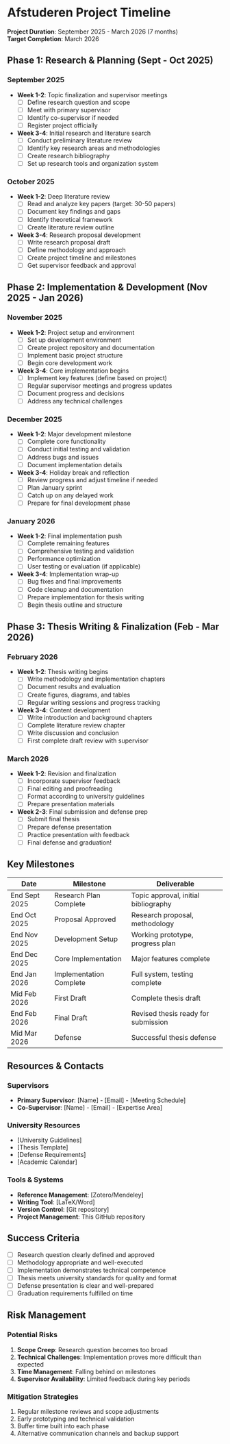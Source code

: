 # Afstuderen Project Timeline

**Project Duration**: September 2025 - March 2026 (7 months)  
**Target Completion**: March 2026

## Phase 1: Research & Planning (Sept - Oct 2025)

### September 2025
- **Week 1-2**: Topic finalization and supervisor meetings
  - [ ] Define research question and scope
  - [ ] Meet with primary supervisor
  - [ ] Identify co-supervisor if needed
  - [ ] Register project officially

- **Week 3-4**: Initial research and literature search
  - [ ] Conduct preliminary literature review
  - [ ] Identify key research areas and methodologies
  - [ ] Create research bibliography
  - [ ] Set up research tools and organization system

### October 2025
- **Week 1-2**: Deep literature review
  - [ ] Read and analyze key papers (target: 30-50 papers)
  - [ ] Document key findings and gaps
  - [ ] Identify theoretical framework
  - [ ] Create literature review outline

- **Week 3-4**: Research proposal development
  - [ ] Write research proposal draft
  - [ ] Define methodology and approach
  - [ ] Create project timeline and milestones
  - [ ] Get supervisor feedback and approval

## Phase 2: Implementation & Development (Nov 2025 - Jan 2026)

### November 2025
- **Week 1-2**: Project setup and environment
  - [ ] Set up development environment
  - [ ] Create project repository and documentation
  - [ ] Implement basic project structure
  - [ ] Begin core development work

- **Week 3-4**: Core implementation begins
  - [ ] Implement key features (define based on project)
  - [ ] Regular supervisor meetings and progress updates
  - [ ] Document progress and decisions
  - [ ] Address any technical challenges

### December 2025
- **Week 1-2**: Major development milestone
  - [ ] Complete core functionality
  - [ ] Conduct initial testing and validation
  - [ ] Address bugs and issues
  - [ ] Document implementation details

- **Week 3-4**: Holiday break and reflection
  - [ ] Review progress and adjust timeline if needed
  - [ ] Plan January sprint
  - [ ] Catch up on any delayed work
  - [ ] Prepare for final development phase

### January 2026
- **Week 1-2**: Final implementation push
  - [ ] Complete remaining features
  - [ ] Comprehensive testing and validation
  - [ ] Performance optimization
  - [ ] User testing or evaluation (if applicable)

- **Week 3-4**: Implementation wrap-up
  - [ ] Bug fixes and final improvements
  - [ ] Code cleanup and documentation
  - [ ] Prepare implementation for thesis writing
  - [ ] Begin thesis outline and structure

## Phase 3: Thesis Writing & Finalization (Feb - Mar 2026)

### February 2026
- **Week 1-2**: Thesis writing begins
  - [ ] Write methodology and implementation chapters
  - [ ] Document results and evaluation
  - [ ] Create figures, diagrams, and tables
  - [ ] Regular writing sessions and progress tracking

- **Week 3-4**: Content development
  - [ ] Write introduction and background chapters
  - [ ] Complete literature review chapter
  - [ ] Write discussion and conclusion
  - [ ] First complete draft review with supervisor

### March 2026
- **Week 1-2**: Revision and finalization
  - [ ] Incorporate supervisor feedback
  - [ ] Final editing and proofreading
  - [ ] Format according to university guidelines
  - [ ] Prepare presentation materials

- **Week 2-3**: Final submission and defense prep
  - [ ] Submit final thesis
  - [ ] Prepare defense presentation
  - [ ] Practice presentation with feedback
  - [ ] Final defense and graduation!

## Key Milestones

| Date | Milestone | Deliverable |
|------|-----------|-------------|
| End Sept 2025 | Research Plan Complete | Topic approval, initial bibliography |
| End Oct 2025 | Proposal Approved | Research proposal, methodology |
| End Nov 2025 | Development Setup | Working prototype, progress plan |
| End Dec 2025 | Core Implementation | Major features complete |
| End Jan 2026 | Implementation Complete | Full system, testing complete |
| Mid Feb 2026 | First Draft | Complete thesis draft |
| End Feb 2026 | Final Draft | Revised thesis ready for submission |
| Mid Mar 2026 | Defense | Successful thesis defense |

## Resources & Contacts

### Supervisors
- **Primary Supervisor**: [Name] - [Email] - [Meeting Schedule]
- **Co-Supervisor**: [Name] - [Email] - [Expertise Area]

### University Resources
- [University Guidelines]
- [Thesis Template]
- [Defense Requirements]
- [Academic Calendar]

### Tools & Systems
- **Reference Management**: [Zotero/Mendeley]
- **Writing Tool**: [LaTeX/Word]
- **Version Control**: [Git repository]
- **Project Management**: This GitHub repository

## Success Criteria

- [ ] Research question clearly defined and approved
- [ ] Methodology appropriate and well-executed
- [ ] Implementation demonstrates technical competence
- [ ] Thesis meets university standards for quality and format
- [ ] Defense presentation is clear and well-prepared
- [ ] Graduation requirements fulfilled on time

## Risk Management

### Potential Risks
1. **Scope Creep**: Research question becomes too broad
2. **Technical Challenges**: Implementation proves more difficult than expected
3. **Time Management**: Falling behind on milestones
4. **Supervisor Availability**: Limited feedback during key periods

### Mitigation Strategies
1. Regular milestone reviews and scope adjustments
2. Early prototyping and technical validation
3. Buffer time built into each phase
4. Alternative communication channels and backup support